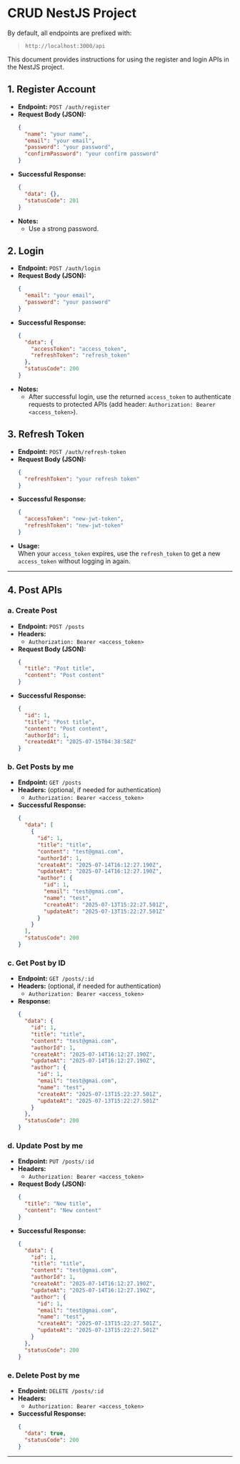 # CRUD NestJS Project

By default, all endpoints are prefixed with:

> `http://localhost:3000/api`

This document provides instructions for using the register and login APIs in the NestJS project.

## 1. Register Account

- **Endpoint:** `POST /auth/register`
- **Request Body (JSON):**
  ```json
  {
    "name": "your name",
    "email": "your email",
    "password": "your password",
    "confirmPassword": "your confirm password"
  }
  ```
- **Successful Response:**
  ```json
  {
    "data": {},
    "statusCode": 201
  }
  ```
- **Notes:**
  - Use a strong password.

## 2. Login

- **Endpoint:** `POST /auth/login`
- **Request Body (JSON):**
  ```json
  {
    "email": "your email",
    "password": "your password"
  }
  ```
- **Successful Response:**
  ```json
  {
    "data": {
      "accessToken": "access_token",
      "refreshToken": "refresh_token"
    },
    "statusCode": 200
  }
  ```
- **Notes:**
  - After successful login, use the returned `access_token` to authenticate requests to protected APIs (add header: `Authorization: Bearer <access_token>`).

## 3. Refresh Token

- **Endpoint:** `POST /auth/refresh-token`
- **Request Body (JSON):**
  ```json
  {
    "refreshToken": "your refresh token"
  }
  ```
- **Successful Response:**
  ```json
  {
    "accessToken": "new-jwt-token",
    "refreshToken": "new-jwt-token"
  }
  ```
- **Usage:**  
  When your `access_token` expires, use the `refresh_token` to get a new `access_token` without logging in again.

---

## 4. Post APIs

### a. Create Post

- **Endpoint:** `POST /posts`
- **Headers:**
  - `Authorization: Bearer <access_token>`
- **Request Body (JSON):**
  ```json
  {
    "title": "Post title",
    "content": "Post content"
  }
  ```
- **Successful Response:**
  ```json
  {
    "id": 1,
    "title": "Post title",
    "content": "Post content",
    "authorId": 1,
    "createdAt": "2025-07-15T04:38:58Z"
  }
  ```

### b. Get Posts by me

- **Endpoint:** `GET /posts`
- **Headers:** (optional, if needed for authentication)
  - `Authorization: Bearer <access_token>`
- **Successful Response:**
  ```json
  {
    "data": [
      {
        "id": 1,
        "title": "title",
        "content": "test@gmai.com",
        "authorId": 1,
        "createAt": "2025-07-14T16:12:27.190Z",
        "updateAt": "2025-07-14T16:12:27.190Z",
        "author": {
          "id": 1,
          "email": "test@gmai.com",
          "name": "test",
          "createAt": "2025-07-13T15:22:27.501Z",
          "updateAt": "2025-07-13T15:22:27.501Z"
        }
      }
    ],
    "statusCode": 200
  }
  ```

### c. Get Post by ID

- **Endpoint:** `GET /posts/:id`
- **Headers:** (optional, if needed for authentication)
  - `Authorization: Bearer <access_token>`
- **Response:**
  ```json
  {
    "data": {
      "id": 1,
      "title": "title",
      "content": "test@gmai.com",
      "authorId": 1,
      "createAt": "2025-07-14T16:12:27.190Z",
      "updateAt": "2025-07-14T16:12:27.190Z",
      "author": {
        "id": 1,
        "email": "test@gmai.com",
        "name": "test",
        "createAt": "2025-07-13T15:22:27.501Z",
        "updateAt": "2025-07-13T15:22:27.501Z"
      }
    },
    "statusCode": 200
  }
  ```

### d. Update Post by me

- **Endpoint:** `PUT /posts/:id`
- **Headers:**
  - `Authorization: Bearer <access_token>`
- **Request Body (JSON):**
  ```json
  {
    "title": "New title",
    "content": "New content"
  }
  ```
- **Successful Response:**
  ```json
  {
    "data": {
      "id": 1,
      "title": "title",
      "content": "test@gmai.com",
      "authorId": 1,
      "createAt": "2025-07-14T16:12:27.190Z",
      "updateAt": "2025-07-14T16:12:27.190Z",
      "author": {
        "id": 1,
        "email": "test@gmai.com",
        "name": "test",
        "createAt": "2025-07-13T15:22:27.501Z",
        "updateAt": "2025-07-13T15:22:27.501Z"
      }
    },
    "statusCode": 200
  }
  ```

### e. Delete Post by me

- **Endpoint:** `DELETE /posts/:id`
- **Headers:**
  - `Authorization: Bearer <access_token>`
- **Successful Response:**
  ```json
  {
    "data": true,
    "statusCode": 200
  }
  ```

---
